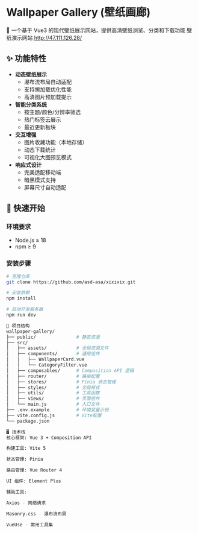 # Wallpaper Gallery (壁纸画廊)

🎨 一个基于 Vue3 的现代壁纸展示网站，提供高清壁纸浏览、分类和下载功能
壁纸演示网站 http://47.111.126.28/

## ✨ 功能特性

- **动态壁纸展示**
  - 瀑布流布局自动适配
  - 支持懒加载优化性能
  - 高清图片预加载提示
- **智能分类系统**
  - 按主题/颜色/分辨率筛选
  - 热门标签云展示
  - 最近更新板块
- **交互增强**
  - 图片收藏功能（本地存储）
  - 动态下载统计
  - 可视化大图预览模式
- **响应式设计**
  - 完美适配移动端
  - 暗黑模式支持
  - 屏幕尺寸自动适配

## 🚀 快速开始

### 环境要求
- Node.js ≥ 18
- npm ≥ 9

### 安装步骤
```bash
# 克隆仓库
git clone https://github.com/asd-asa/xixixix.git

# 安装依赖
npm install

# 启动开发服务器
npm run dev

🧩 项目结构
wallpaper-gallery/
├── public/               # 静态资源
├── src/
│   ├── assets/           # 全局资源文件
│   ├── components/       # 通用组件
│   │   ├── WallpaperCard.vue
│   │   └── CategoryFilter.vue
│   ├── composables/      # Composition API 逻辑
│   ├── router/           # 路由配置
│   ├── stores/           # Pinia 状态管理
│   ├── styles/           # 全局样式
│   ├── utils/            # 工具函数
│   ├── views/            # 页面组件
│   └── main.js           # 入口文件
├── .env.example          # 环境变量示例
├── vite.config.js        # Vite配置
└── package.json

🖥️ 技术栈
核心框架: Vue 3 + Composition API

构建工具: Vite 5

状态管理: Pinia

路由管理: Vue Router 4

UI 组件: Element Plus

辅助工具:

Axios - 网络请求

Masonry.css - 瀑布流布局

VueUse - 常用工具集

